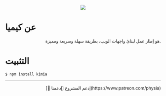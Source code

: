 
<p align="center">
  <a href="https://kimia.physia.dev/framework">
    <img src="https://kimia.physia.dev/framework/images/arlogo.png">
  </a>
</p>

# عن كيميا

<p align="right">
هو إطار عمل لبنائ واجهات الويب، بطريقة سهلة وسريعة ومميزة.
</p>

# التثبيت

```
$ npm install kimia
```

_________
<p align="right">
إدعم المشروع [إدعمنا 💛](https://www.patreon.com/physia)
</p>

